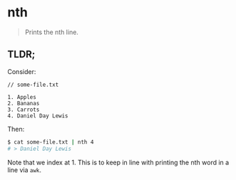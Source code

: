 # nth

> Prints the nth line.

## TLDR;

Consider:

```
// some-file.txt

1. Apples
2. Bananas
3. Carrots
4. Daniel Day Lewis
```

Then:

```sh
$ cat some-file.txt | nth 4
# > Daniel Day Lewis
```

Note that we index at 1. This is to keep in line with printing the nth word in a line via `awk`.
